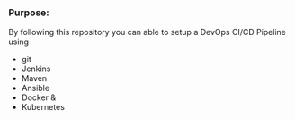 ### Purpose:
By following this repository you can able to setup a DevOps CI/CD Pipeline using
- git
- Jenkins
- Maven
- Ansible
- Docker &
- Kubernetes

